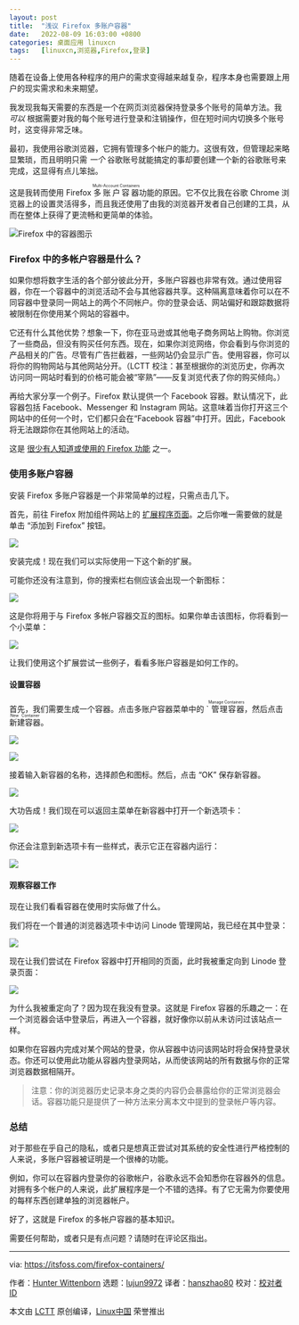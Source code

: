 ```yaml
---
layout: post
title:	"浅议 Firefox 多账户容器"
date:	2022-08-09 16:03:00 +0800 
categories:	桌面应用 linuxcn 
tags:	[linuxcn,浏览器,Firefox,登录]
---
```



随着在设备上使用各种程序的用户的需求变得越来越复杂，程序本身也需要跟上用户的现实需求和未来期望。


我发现我每天需要的东西是一个在网页浏览器保持登录多个账号的简单方法。我 *可以* 根据需要对我的每个账号进行登录和注销操作，但在短时间内切换多个账号时，这变得非常乏味。


最初，我使用谷歌浏览器，它拥有管理多个帐户的能力。这很有效，但管理起来略显繁琐，而且明明只需 *一个* 谷歌账号就能搞定的事却要创建一个新的谷歌账号来完成，这显得有点儿笨拙。


这是我转而使用 Firefox <ruby> 多账户容器 <rt>  Multi-Account Containers </rt></ruby> 功能的原因。它不仅比我在谷歌 Chrome 浏览器上的设置灵活得多，而且我还使用了由我的浏览器开发者自己创建的工具，从而在整体上获得了更流畅和更简单的体验。


![Firefox 中的容器图示](/Asserts/Images//attachment/album/202208/09/160312gqpgokkk3g46gngo.png)


### Firefox 中的多帐户容器是什么？


如果你想将数字生活的各个部分彼此分开，多账户容器也非常有效。通过使用容器，你在一个容器中的浏览活动不会与其他容器共享。这种隔离意味着你可以在不同容器中登录同一网站上的两个不同帐户。你的登录会话、网站偏好和跟踪数据将被限制在你使用某个网站的容器中。


它还有什么其他优势？想象一下，你在亚马逊或其他电子商务网站上购物。你浏览了一些商品，但没有购买任何东西。现在，如果你浏览网络，你会看到与你浏览的产品相关的广告。尽管有广告拦截器，一些网站仍会显示广告。使用容器，你可以将你的购物网站与其他网站分开。（LCTT 校注：甚至根据你的浏览历史，你再次访问同一网站时看到的价格可能会被“宰熟”——反复浏览代表了你的购买倾向。）


再给大家分享一个例子。Firefox 默认提供一个 Facebook 容器。默认情况下，此容器包括 Facebook、Messenger 和 Instagram 网站。这意味着当你打开这三个网站中的任何一个时，它们都只会在“Facebook 容器”中打开。因此，Facebook 将无法跟踪你在其他网站上的活动。


这是 [很少有人知道或使用的 Firefox 功能](https://itsfoss.com/firefox-useful-features/) 之一。


### 使用多账户容器


安装 Firefox 多账户容器是一个非常简单的过程，只需点击几下。


首先，前往 Firefox 附加组件网站上的 [扩展程序页面](https://addons.mozilla.org/en-US/firefox/addon/multi-account-containers/?utm_source=addons.mozilla.org&utm_medium=referral&utm_content=search)。之后你唯一需要做的就是单击 “添加到 Firefox” 按钮。


![](/Asserts/Images//attachment/album/202208/09/160313oasa1mxaxxbqiqeq.png)


安装完成！现在我们可以实际使用一下这个新的扩展。


可能你还没有注意到，你的搜索栏右侧应该会出现一个新图标：


![](/Asserts/Images//attachment/album/202208/09/160314f5yjjh6twwyx57j6.png)


这是你将用于与 Firefox 多帐户容器交互的图标。如果你单击该图标，你将看到一个小菜单：


![](/Asserts/Images//attachment/album/202208/09/160314ju752vbd3lf8z32h.png)


让我们使用这个扩展尝试一些例子，看看多账户容器是如何工作的。


#### 设置容器


首先，我们需要生成一个容器。点击多账户容器菜单中的 `<ruby> 管理容器 <rt>  Manage Containers </rt></ruby>，然后点击 <ruby> 新建容器 <rt>  New Container </rt></ruby>。


![](/Asserts/Images//attachment/album/202208/09/160315yzwmvvc5v853vvvl.png)


![](/Asserts/Images//attachment/album/202208/09/160316fr1c9o8z7u7r8eqc.png)


接着输入新容器的名称，选择颜色和图标。然后，点击 “OK” 保存新容器。


![](/Asserts/Images//attachment/album/202208/09/160316jt5tx9759rqzrlt3.png)


大功告成！我们现在可以返回主菜单在新容器中打开一个新选项卡：


![](/Asserts/Images//attachment/album/202208/09/160317pl5db6hpp1l0ckhn.png)


你还会注意到新选项卡有一些样式，表示它正在容器内运行：


![](/Asserts/Images//attachment/album/202208/09/160317mjrs0cf3suuxjzu2.png)


#### 观察容器工作


现在让我们看看容器在使用时实际做了什么。


我们将在一个普通的浏览器选项卡中访问 Linode 管理网站，我已经在其中登录：


![](/Asserts/Images//attachment/album/202208/09/160318u11wpg1alderqlqs.png)


现在让我们尝试在 Firefox 容器中打开相同的页面，此时我被重定向到 Linode 登录页面：


![](/Asserts/Images//attachment/album/202208/09/160319z1knl6enj3k2e3je.png)


为什么我被重定向了？因为现在我没有登录。这就是 Firefox 容器的乐趣之一：在一个浏览器会话中登录后，再进入一个容器，就好像你以前从未访问过该站点一样。


如果你在容器内完成对某个网站的登录，你从容器中访问该网站时将会保持登录状态。你还可以使用此功能从容器内登录网站，从而使该网站的所有数据与你的正常浏览器数据相隔开。



> 
> 注意：你的浏览器历史记录本身之类的内容仍会暴露给你的正常浏览器会话。容器功能只是提供了一种方法来分离本文中提到的登录帐户等内容。
> 
> 
> 


### 总结


对于那些在乎自己的隐私，或者只是想真正尝试对其系统的安全性进行严格控制的人来说，多账户容器被证明是一个很棒的功能。


例如，你可以在容器内登录你的谷歌帐户，谷歌永远不会知悉你在容器外的信息。 对拥有多个帐户的人来说，此扩展程序是一个不错的选择。有了它无需为你要使用的每样东西创建单独的浏览器帐户。


好了，这就是 Firefox 的多帐户容器的基本知识。


需要任何帮助，或者只是有点问题？请随时在评论区指出。




---


via: <https://itsfoss.com/firefox-containers/>


作者：[Hunter Wittenborn](https://itsfoss.com/author/hunter/) 选题：[lujun9972](https://github.com/lujun9972) 译者：[hanszhao80](https://github.com/hanszhao80) 校对：[校对者ID](https://github.com/%E6%A0%A1%E5%AF%B9%E8%80%85ID)


本文由 [LCTT](https://github.com/LCTT/TranslateProject) 原创编译，[Linux中国](https://linux.cn/) 荣誉推出
